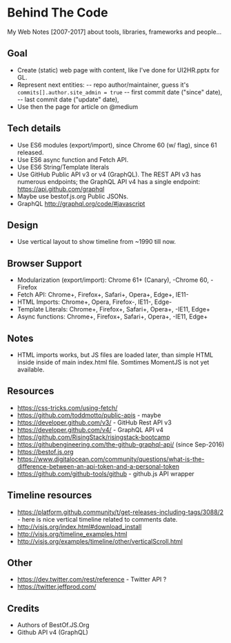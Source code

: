 Behind The Code
===
My Web Notes [2007-2017] about tools, libraries, frameworks and people...

## Goal

- Create (static) web page with content, like I've done for UI2HR.pptx for GL.
- Represent next entities: 
-- repo author/maintainer, guess it's `commits[].author.site_admin = true`
-- first commit date ("since" date), 
-- last commit date ("update" date), 
- Use then the page for article on @medium


## Tech details

- Use ES6 modules (export/import), since Chrome 60 (w/ flag), since 61 released.
- Use ES6 async function and Fetch API.
- Use ES6 String/Template literals
- Use GitHub Public API v3 or v4 (GraphQL). The REST API v3 has numerous endpoints; the GraphQL API v4 has a single endpoint: https://api.github.com/graphql
- Maybe use bestof.js.org Public JSONs.
- GraphQL http://graphql.org/code/#javascript

## Design

- Use vertical layout to show timeline from ~1990 till now.


## Browser Support

- Modularization (export/import): Chrome 61+ (Canary), -Chrome 60, -Firefox
- Fetch API: Chrome+, Firefox+, Safari+, Opera+, Edge+, IE11-
- HTML Imports: Chrome+, Opera, Firefox-, IE11-, Edge-
- Template Literals: Chrome+, Firefox+, Safari+, Opera+, -IE11, Edge+
- Async functions: Chrome+, Firefox+, Safari+, Opera+, -IE11, Edge+

## Notes

- HTML imports works, but JS files are loaded later, than simple HTML inside inside of main index.html file. Somtimes MomentJS is not yet available. 

## Resources

- https://css-tricks.com/using-fetch/
- https://github.com/toddmotto/public-apis - maybe
- https://developer.github.com/v3/ - GitHub Rest API v3
- https://developer.github.com/v4/ - GraphQL API v4
- https://github.com/RisingStack/risingstack-bootcamp
- https://githubengineering.com/the-github-graphql-api/ (since Sep-2016)
- https://bestof.js.org
- https://www.digitalocean.com/community/questions/what-is-the-difference-between-an-api-token-and-a-personal-token
- https://github.com/github-tools/github - github.js API wrapper

## Timeline resources
- https://platform.github.community/t/get-releases-including-tags/3088/2 - here is nice vertical timeline related to comments date.
- http://visjs.org/index.html#download_install
- http://visjs.org/timeline_examples.html
- http://visjs.org/examples/timeline/other/verticalScroll.html

## Other

- https://dev.twitter.com/rest/reference - Twitter API ?
- https://twitter.jeffprod.com/

## Credits

- Authors of BestOf.JS.Org
- Github API v4 (GraphQL)